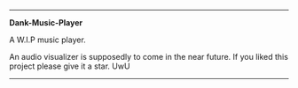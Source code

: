 *************************************************************
                                                             
 **Dank-Music-Player**                                        
                                                             
 A W.I.P music player.                                        
                                                             
 An audio visualizer is supposedly to come in the near future. 
 If you liked this project please give it a star. UwU        
                                                            
*************************************************************
